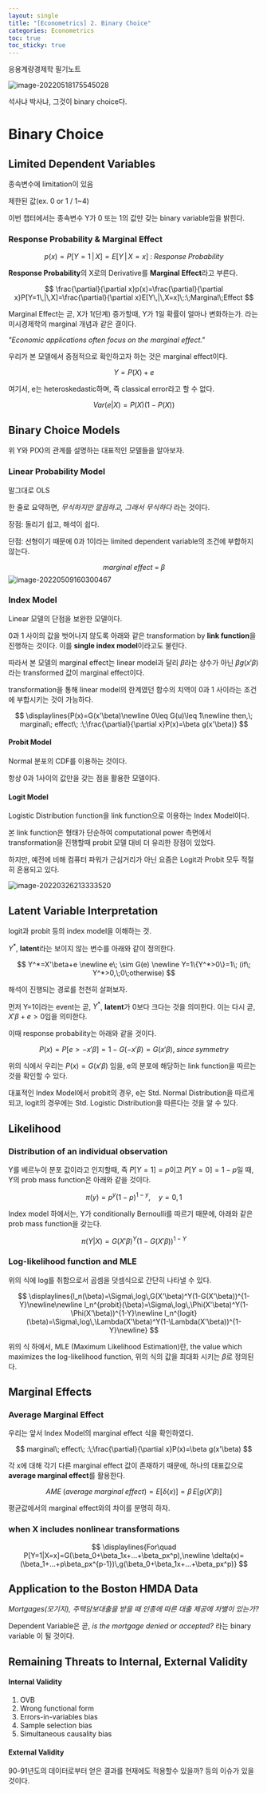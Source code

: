 ```yaml
---
layout: single
title: "[Econometrics] 2. Binary Choice"
categories: Econometrics
toc: true
toc_sticky: true
---
```


응용계량경제학 필기노트



![image-20220518175545028](../../assets/images/2022-03-21-econometrics_2/image-20220518175545028.png)

석사냐 박사냐, 그것이 binary choice다.



# Binary Choice



## Limited Dependent Variables

종속변수에 limitation이 있음

제한된 값(ex. 0 or 1 / 1~4)

이번 챕터에서는 종속변수 Y가 0 또는 1의 값만 갖는 binary variable임을 밝힌다.



### Response Probability & Marginal Effect



$$
p(x)=P[Y=1\,|\,X]=E[Y\,|\,X=x] \;:\; Response\; Probability
$$



**Response Probability**의 X로의 Derivative를 **Marginal Effect**라고 부른다.


$$
\frac{\partial}{\partial x}p(x)=\frac{\partial}{\partial x}P[Y=1\,|\,X]=\frac{\partial}{\partial x}E[Y\,|\,X=x]\;:\;Marginal\;Effect
$$




Marginal Effect는 곧, X가 1(단계) 증가할때, Y가 1일 확률이 얼마나 변화하는가. 라는 미시경제학의 marginal 개념과 같은 결이다.

*"Economic applications often focus on the marginal effect."*

우리가 본 모델에서 중점적으로 확인하고자 하는 것은 marginal effect이다.


$$
Y=P(X)+e
$$



여기서, e는 heteroskedastic하며, 즉 classical error라고 할 수 없다.


$$
Var(e|X)=P(X)(1-P(X))
$$






## Binary Choice Models

위 Y와 P(X)의 관계를 설명하는 대표적인 모델들을 알아보자.



### Linear Probability Model

말그대로 OLS

한 줄로 요약하면, *무식하지만 깔끔하고, 그래서 무식하다* 라는 것이다.



장점: 돌리기 쉽고, 해석이 쉽다.

단점: 선형이기 때문에 0과 1이라는 limited dependent variable의 조건에 부합하지 않는다.


$$
marginal\; effect\; =\; \beta
$$
![image-20220509160300467](../../assets/images/2022-03-26-econometrics_3/image-20220509160300467.png)



### Index Model

Linear 모델의 단점을 보완한 모델이다.

0과 1 사이의 값을 벗어나지 않도록 아래와 같은 transformation by **link function**을 진행하는 것이다. 이를 **single index model**이라고도 불린다.

따라서 본 모델의 marginal effect는 linear model과 달리 $\beta$라는 상수가 아닌 $\beta g(x'\beta)$라는 transformed 값이 marginal effect이다.



transformation을 통해 linear model의 한계였던 함수의 치역이 0과 1 사이라는 조건에 부합시키는 것이 가능하다.


$$
\displaylines{P(x)=G(x'\beta)\newline
0\leq G(u)\leq 1\newline
then,\; marginal\; effect\; :\;\frac{\partial}{\partial x}P(x)=\beta g(x'\beta)}
$$






#### Probit Model

Normal 분포의 CDF를 이용하는 것이다.

항상 0과 1사이의 값만을 갖는 점을 활용한 모델이다.



#### Logit Model

Logistic Distribution function을 link function으로 이용하는 Index Model이다.

본 link function은 형태가 단순하여 computational power 측면에서 transformation을 진행할때 probit 모델 대비 더 유리한 장점이 있었다.

하지만, 예전에 비해 컴퓨터 파워가 근심거리가 아닌 요즘은 Logit과 Probit 모두 적절히 혼용되고 있다. 



![image-20220326213333520](../../assets/images/2022-03-26-econometrics_3/image-20220326213333520.png)





## Latent Variable Interpretation

logit과 probit 등의 index model을 이해하는 것.

$Y^*$, **latent**라는 보이지 않는 변수를 아래와 같이 정의한다. 


$$
Y^*=X'\beta+e \newline
e\; \sim G(e) \newline
Y=1\{Y^*>0\}=1\; (if\; Y^*>0,\;0\;otherwise)
$$


해석이 진행되는 경로를 천천히 살펴보자.

먼저 Y=1이라는 event는 곧, $Y^*$, **latent**가 0보다 크다는 것을 의미한다. 이는 다시 곧, $X'\beta +e>0$임을 의미한다.

이때 response probability는 아래와 같을 것이다.


$$
P(x)=P[e>-x'\beta]=1-G(-x'\beta)=G(x'\beta),\;since\; symmetry
$$


위의 식에서 우리는 $P(x)=G(x'\beta)$ 임을, e의 분포에 해당하는 link function을 따르는 것을 확인할 수 있다.

대표적인 Index Model에서 probit의 경우, e는 Std. Normal Distribution을 따르게 되고, logit의 경우에는 Std. Logistic Distribution을 따른다는 것을 알 수 있다.



## Likelihood



### Distribution of an individual observation

Y를 베르누이 분포 값이라고 인지할때, 즉 $P[Y=1]=p$이고 $P[Y=0]=1-p$일 때, Y의 prob mass function은 아래와 같을 것이다.


$$
\pi(y)=p^y(1-p)^{1-y},\quad y=0,1
$$


Index model 하에서는, Y가 conditionally Bernoulli를 따르기 때문에, 아래와 같은 prob mass function을 갖는다.


$$
\pi(Y|X)=G(X'\beta)^Y(1-G(X'\beta))^{1-Y}
$$


### Log-likelihood function and MLE

위의 식에 log를 취함으로서 곱셈을 덧셈식으로 간단히 나타낼 수 있다.


$$
\displaylines{l_n(\beta)=\Sigma\,log\,G(X'\beta)^Y(1-G(X'\beta))^{1-Y}\newline\newline
l_n^{probit}(\beta)=\Sigma\,log\,\Phi(X'\beta)^Y(1-\Phi(X'\beta))^{1-Y}\newline
l_n^{logit}(\beta)=\Sigma\,log\,\Lambda(X'\beta)^Y(1-\Lambda(X'\beta))^{1-Y}\newline}
$$


위의 식 하에서, MLE (Maximum Likelihood Estimation)란, the value which maximizes the log-likelihood function, 위의 식의 값을 최대화 시키는 $\beta$로 정의된다.



## Marginal Effects



### Average Marginal Effect

우리는 앞서 Index Model의 marginal effect 식을 확인하였다.


$$
marginal\; effect\; :\;\frac{\partial}{\partial x}P(x)=\beta g(x'\beta)
$$


각 x에 대해 각기 다른 marginal effect 값이 존재하기 때문에, 하나의 대표값으로 **average marginal effect**를 활용한다.


$$
AME\;(average\; marginal\; effect)=E[\delta(x)]=\beta\, E[g(X'\beta)]
$$


평균값에서의 marginal effect와의 차이를 분명히 하자.



### when X includes nonlinear transformations


$$
\displaylines{For\quad P[Y=1|X=x]=G(\beta_0+\beta_1x+...+\beta_px^p),\newline
\delta(x)=(\beta_1+...+p\beta_px^{p-1})\,g(\beta_0+\beta_1x+...+\beta_px^p)}
$$


## Application to the Boston HMDA Data

*Mortgages(모기지), 주택담보대출을 받을 때 인종에 따른 대출 제공에 차별이 있는가?*



Dependent Variable은 곧, *is the mortgage denied or accepted?* 라는 binary variable 이 될 것이다.





## Remaining Threats to Internal, External Validity

#### Internal Validity

1. OVB
2. Wrong functional form
3. Errors-in-variables bias
4. Sample selection bias
5. Simultaneous causality bias



#### External Validity

90-91년도의 데이터로부터 얻은 결과를 현재에도 적용할수 있을까? 등의 이슈가 있을 것이다.
